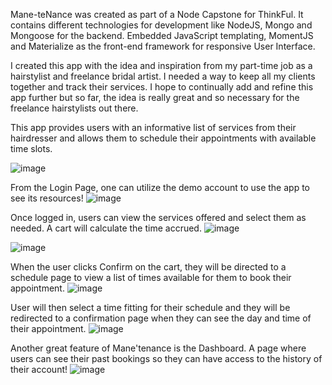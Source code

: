 Mane-teNance was created as part of a Node Capstone for ThinkFul. It contains different technologies for development like NodeJS, Mongo and Mongoose for the backend. Embedded JavaScript templating, MomentJS and Materialize as the front-end framework for responsive User Interface.

I created this app with the idea and inspiration from my part-time job as a hairstylist and freelance bridal artist. I needed a way to keep all my clients together and track their services. I hope to continually add and refine this app further but so far, the idea is really great and so necessary for the freelance hairstylists out there. 

This app provides users with an informative list of services from their hairdresser and allows them to schedule their appointments with available time slots. 

![image](https://user-images.githubusercontent.com/27118458/42482172-51b30600-83b4-11e8-939f-617e13b10960.png)


From the Login Page, one can utilize the demo account to use the app to see its resources!
![image](https://user-images.githubusercontent.com/27118458/42482575-5c2c2e34-83b6-11e8-8e8a-cd6538c33172.png)

Once logged in, users can view the services offered and select them as needed. A cart will calculate the time accrued. 
![image](https://user-images.githubusercontent.com/27118458/42482400-46e0b4f6-83b5-11e8-9468-895ff8c3a9da.png)

![image](https://user-images.githubusercontent.com/27118458/42482555-31ca81ea-83b6-11e8-83ea-576afeb91615.png)

When the user clicks Confirm on the cart, they will be directed to a schedule page to view a list of times available for them to book their appointment.
![image](https://user-images.githubusercontent.com/27118458/42482630-ac6d329e-83b6-11e8-8efb-30215685ccc7.png)

User will then select a time fitting for their schedule and they will be redirected to a confirmation page when they can see the day and time of their appointment. 
![image](https://user-images.githubusercontent.com/27118458/42483180-f2fd2568-83b9-11e8-9d52-95fea77dad66.png)

Another great feature of Mane'tenance is the Dashboard. A page where users can see their past bookings so they can have access to the history of their account!
![image](https://user-images.githubusercontent.com/27118458/42483244-5dc8f782-83ba-11e8-88c6-a9e01822bd7c.png)








